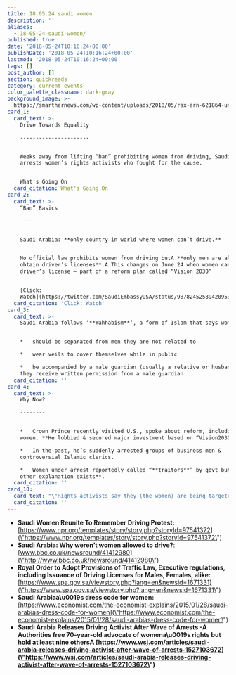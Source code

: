 ```yaml
---
title: 18.05.24 saudi women
description: ''
aliases:
  - 18-05-24-saudi-women/
published: true
date: '2018-05-24T10:16:24+00:00'
publishDate: '2018-05-24T10:16:24+00:00'
lastmod: '2018-05-24T10:16:24+00:00'
tags: []
post_author: []
section: quickreads
category: current events
color_palette_classname: dark-gray
background_image: >-
  https://smarthernews.com/wp-content/uploads/2018/05/rax-arn-621864-unsplash-e1527132116796-scaled.jpg
card_1:
  card_text: >-
    Drive Towards Equality

    ----------------------


    Weeks away from lifting “ban” prohibiting women from driving, Saudi Arabia
    arrests women’s rights activists who fought for the cause.


    What's Going On
  card_citation: What's Going On
card_2:
  card_text: >-
    “Ban” Basics

    ------------


    Saudi Arabia: **only country in world where women can’t drive.**


    No official law prohibits women from driving butA **only men are allowed to
    obtain driver’s licenses**.A This changes on June 24 when women can get a
    driver’s license – part of a reform plan called “Vision 2030”


    [Click:
    Watch](https://twitter.com/SaudiEmbassyUSA/status/987824525894209536)
  card_citation: 'Click: Watch'
card_3:
  card_text: >-
    Saudi Arabia follows ‘**Wahhabism**‘, a form of Islam that says women:


    *   should be separated from men they are not related to

    *   wear veils to cover themselves while in public

    *   be accompanied by a male guardian (usually a relative or husband) unless
    they receive written permission from a male guardian
  card_citation: ''
card_4:
  card_text: >-
    Why Now?

    --------


    *   Crown Prince recently visited U.S., spoke about reform, including for
    women. **He lobbied & secured major investment based on “Vision2030”.**

    *   In the past, he’s suddenly arrested groups of business men &
    controversial Islamic clerics.

    *   Women under arrest reportedly called “**traitors**” by govt but **little
    other explanation exists**.
  card_citation: ''
card_10:
  card_text: "\"Rights activists say they (the women) are being targeted because the government doesna\x19t want human-rights advocates to claim credit for the lifting of the driving ban.\" WSJ\n\n[view sources](https://smarthernews.com/18-05-24-saudi-women/)"
  card_citation: ''
---
```

*   ****Saudi Women Reunite To Remember Driving Protest:**** [https://www.npr.org/templates/story/story.php?storyId=97541372](\"https://www.npr.org/templates/story/story.php?storyId=97541372\")
*   **Saudi Arabia: Why weren’t women allowed to drive?**: [www.bbc.co.uk/newsround/41412980](\"http://www.bbc.co.uk/newsround/41412980\")
*   **Royal Order to Adopt Provisions of Traffic Law, Executive regulations, including Issuance of Driving Licenses for Males, Females, alike:** [https://www.spa.gov.sa/viewstory.php?lang=en&newsid=1671331](\"https://www.spa.gov.sa/viewstory.php?lang=en&newsid=1671331\")
*   **Saudi Arabiaa\\u0019s dress code for women:** [https://www.economist.com/the-economist-explains/2015/01/28/saudi-arabias-dress-code-for-women](\"https://www.economist.com/the-economist-explains/2015/01/28/saudi-arabias-dress-code-for-women\")
*   **Saudi Arabia Releases Driving Activist After Wave of Arrests -A** **Authorities free 70-year-old advocate of womena\\u0019s rights but hold at least nine othersA [https://www.wsj.com/articles/saudi-arabia-releases-driving-activist-after-wave-of-arrests-1527103672](\"https://www.wsj.com/articles/saudi-arabia-releases-driving-activist-after-wave-of-arrests-1527103672\")**